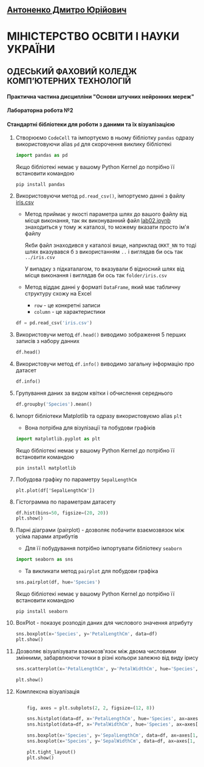 ## [Антоненко Дмитро Юрійович](https://github.com/BrokenEngineerDev)


# МІНІСТЕРСТВО ОСВІТИ І НАУКИ УКРАЇНИ 
## ОДЕСЬКИЙ ФАХОВИЙ КОЛЕДЖ КОМП’ЮТЕРНИХ ТЕХНОЛОГІЙ

#### Практична частина дисципліни "Основи штучних нейронних мереж"

#### Лабораторна робота №2

#### Стандартні бібліотеки для роботи з даними та їх візуалізацією


1. Створюємо `CodeCell` та імпортуємо в ньому бібліотку `pandas` одразу використовуючи alias `pd` для скорочення виклику бібліотекі


    ```python
    import pandas as pd
    ```

    Якщо бібліотекі немає у вашому Python Kernel до потрібно її встановити командою

    ```console
    pip install pandas
    ```
2. Використовуючи метод `pd.read_csv()`, імпортуємо данні з файлу [iris.csv](iris.csv) 

    - Метод приймає у якості параметра шлях до вашого файлу від місця виконання, так як виконуванний файл [lab02.ipynb](lab02.ipynb) знаходиться у тому ж каталозі, то можему вказати просто ім'я файлу

        Якби файл знаходився у каталозі вище, наприклад `OKKT_NN` то тоді шлях вказувався б з використанням `..` і виглядав би ось так `../iris.csv`

        У випадку з підкаталагом, то вказували б відносний шлях від місця виконання і виглядав би ось так `folder/iris.csv`
   -  Метод віддає данні у форматі `DataFrame`, який має табличну структуру схожу на Excel
      -  `row` - це конкретні записи 
      -  `column` - це характеристики
    ```python
    df = pd.read_csv('iris.csv')
    ```

3. Використовучи метод `df.head()` виводимо зображення 5 перших записів з набору данних
    ```python
    df.head()
    ```
4. Використовучи метод `df.info()` виводимо загальну інформацію про датасет
   ```python
   df.info()
   ```
5. Групування даних за видом квітки і обчислення середнього 
    ```python
    df.groupby('Species').mean()
    ```
6. Імпорт бібліотеки Matplotlib та одразу використовуємо alias `plt`
    - Вона потрібна для візулізації та побудови графіків
    ```python
    import matplotlib.pyplot as plt
    ```
    Якщо бібліотекі немає у вашому Python Kernel до потрібно її встановити командою
    ```console
    pin install matplotlib
    ```
7. Побудова графіку по параметру `SepalLengthCm`
    ```
    plt.plot(df['SepalLengthCm'])
    ```
8. Гістограмма по параметрам датасету
    ```python
    df.hist(bins=50, figsize=(20, 20))
    plt.show()
    ```
9. Парні діаграми (pairplot) - дозволяє побачити взаємозвязок між усіма парами атрибутів
    - Для її побудування потрібно імпортувати бібліотеку `seaborn`
  
    ```python
    import seaborn as sns
    ```

    - Та викликати метод `pairplot` для побудови графіка
    ```python
    sns.pairplot(df, hue='Species')
    ```

    Якщо бібліотекі немає у вашому Python Kernel до потрібно її встановити командою

    ```console
    pip install seaborn
    ```
10. BoxPlot - показує розподіл даних для числового значення атрибуту
    ```python
    sns.boxplot(x='Species', y='PetalLengthCm', data=df)
    plt.show()
    ```
11. Дозволяє візуалізувати взаємозв'язок між двома числовими змінними, забарвлюючи точки в різні кольори залежно від виду ірису
    ```python
    sns.scatterplot(x='PetalLengthCm', y='PetalWidthCm', hue='Species', data=df)
    
    plt.show()
    ```

12. Комплексна візуалізація
    
    ```python
    
        fig, axes = plt.subplots(2, 2, figsize=(12, 8))

        sns.histplot(data=df, x='PetalLengthCm', hue='Species', ax=axes[0, 0])
        sns.histplot(data=df, x='PetalWidthCm', hue='Species', ax=axes[0, 1])

        sns.boxplot(x='Species', y='SepalLengthCm', data=df, ax=axes[1, 0])
        sns.boxplot(x='Species', y='SepalWidthCm', data=df, ax=axes[1, 1])

        plt.tight_layout()
        plt.show()
    ```